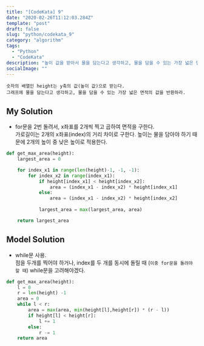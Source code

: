 ```yaml
---
title: "[CodeKata] 9"
date: "2020-02-26T11:12:03.284Z"
template: "post"
draft: false
slug: "python/codekata_9"
category: "algorithm"
tags:
  - "Python"
  - "CodeKata"
description: "높이 값을 받아서 물을 담는다고 생각하고, 물을 담을 수 있는 가장 넓은 면적의 값을 반환하라."
socialImage: ""
---
```



```
숫자의 배열인 height는 y축의 값(높이 값)으로 받는다.
그래프에 물을 담는다고 생각하고, 물을 담을 수 있는 가장 넓은 면적의 값을 반환하라.
```

## My Solution
* for문을 2번 돌려서, x좌표를 2개씩 찍고 곱하여 면적을 구한다.\
가로길이는 2개의 x좌표(index)의 거리 차이로 구한다.
높이는 물을 담아야 하기 때문에 2개의 높이 중 낮은 높이로 적용한다.

```python
def get_max_area(height):
    largest_area = 0

    for index_x1 in range(len(height)-1, -1, -1):
	    for index_x2 in range(index_x1):
	        if height[index_x1] < height[index_x2]:
	            area = (index_x1 - index_x2) * height[index_x1]
	        else:
	            area = (index_x1 - index_x2) * height[index_x2]
	       
	        largest_area = max(largest_area, area)

    return largest_area
```

## Model Solution
* while문 사용.\
점을 두개를 찍어야 하거나, index를 두 개를 동시에 돌릴 때 (`이중 for문을 돌려야 할 때`) while문을 고려해야겠다.

```python
def get_max_area(height):
	l = 0
	r = len(height) -1
	area = 0
	while l < r: 
		area = max(area, min(height[l],height[r]) * (r - l))
		if height[l] < height[r]: 
			l += 1
		else:
		    r -= 1
	return area 
```

